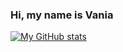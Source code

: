 ### Hi, my name is Vania

[![My GitHub stats](https://github-readme-stats.vercel.app/api?username=ZISRF)](https://github.com/anuraghazra/github-readme-stats)
